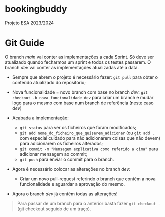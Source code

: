 # bookingbuddy
Projeto ESA 2023/2024

# Git Guide
O branch _main_ vai conter as implementações a cada Sprint. Só deve ser atualizado quando fecharmos um sprint e todos os testes passarem.
O branch _dev_ vai conter as implementações atualizadas até a data.

- Sempre que abrem o projeto é necessário fazer: `git pull` para obter o conteúdo atualizado do repositório;
- Nova funcionalidade = novo branch com base no branch _dev_: `git checkout -b nova_funcionalidade dev` para criar um branch e mudar logo para o mesmo com base num branch de referência (neste caso _dev_)
- Acabada a implementação: 
  - `git status` para ver os ficheiros que foram modificados;
  - `git add nome_do_ficheiro_que_quiserem_adicionar` (ou `git add .` com especial cuidado para não adicionarem coisas que não devem) para adicionarem os ficheiros alterados;
  - `git commit -m "Mensagem explicativa como referido a cima"` para adicionar mensagem ao commit;
  - `git push` para enviar o commit para o branch.

- Agora é necessário colocar as alterações no branch _dev_: 
  - Criar um novo pull-request referindo o branch que contém a nova funcionalidade e aguardar a aprovação do mesmo.

- Agora o branch _dev_ já contém todas as alterações!

> Para passar de um branch para o anterior basta fazer `git checkout -` (git checkout seguido de um traço).
